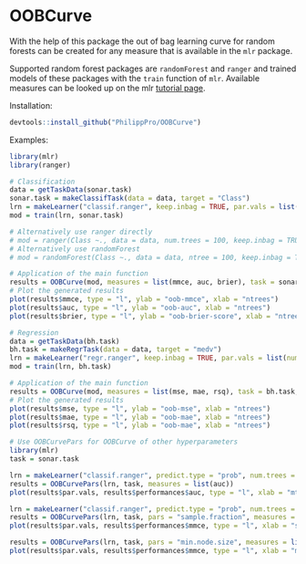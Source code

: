 # OOBCurve

With the help of this package the out of bag learning curve for random forests 
can be created for any measure that is available in the `mlr` package. 

Supported random forest packages are `randomForest` and `ranger` and trained models of 
these packages with the `train` function of `mlr`. Available measures can be looked up on the mlr [tutorial page](http://mlr-org.github.io/mlr-tutorial/release/html/measures/index.html).

Installation: 

```R
devtools::install_github("PhilippPro/OOBCurve")
```

Examples: 

```R
library(mlr)
library(ranger)

# Classification
data = getTaskData(sonar.task)
sonar.task = makeClassifTask(data = data, target = "Class")
lrn = makeLearner("classif.ranger", keep.inbag = TRUE, par.vals = list(num.trees = 100))
mod = train(lrn, sonar.task)

# Alternatively use ranger directly
# mod = ranger(Class ~., data = data, num.trees = 100, keep.inbag = TRUE)
# Alternatively use randomForest
# mod = randomForest(Class ~., data = data, ntree = 100, keep.inbag = TRUE)

# Application of the main function
results = OOBCurve(mod, measures = list(mmce, auc, brier), task = sonar.task, data = data)
# Plot the generated results
plot(results$mmce, type = "l", ylab = "oob-mmce", xlab = "ntrees")
plot(results$auc, type = "l", ylab = "oob-auc", xlab = "ntrees")
plot(results$brier, type = "l", ylab = "oob-brier-score", xlab = "ntrees")

# Regression
data = getTaskData(bh.task)
bh.task = makeRegrTask(data = data, target = "medv")
lrn = makeLearner("regr.ranger", keep.inbag = TRUE, par.vals = list(num.trees = 100))
mod = train(lrn, bh.task)

# Application of the main function
results = OOBCurve(mod, measures = list(mse, mae, rsq), task = bh.task, data = data)
# Plot the generated results
plot(results$mse, type = "l", ylab = "oob-mse", xlab = "ntrees")
plot(results$mae, type = "l", ylab = "oob-mae", xlab = "ntrees")
plot(results$rsq, type = "l", ylab = "oob-mae", xlab = "ntrees")

# Use OOBCurvePars for OOBCurve of other hyperparameters
library(mlr)
task = sonar.task

lrn = makeLearner("classif.ranger", predict.type = "prob", num.trees = 1000)
results = OOBCurvePars(lrn, task, measures = list(auc))
plot(results$par.vals, results$performances$auc, type = "l", xlab = "mtry", ylab = "auc")

lrn = makeLearner("classif.ranger", predict.type = "prob", num.trees = 1000, replace = FALSE)
results = OOBCurvePars(lrn, task, pars = "sample.fraction", measures = list(mmce))
plot(results$par.vals, results$performances$mmce, type = "l", xlab = "sample.fraction", ylab = "mmce")

results = OOBCurvePars(lrn, task, pars = "min.node.size", measures = list(mmce))
plot(results$par.vals, results$performances$mmce, type = "l", xlab = "min.node.size", ylab = "mmce")
```

